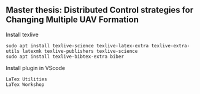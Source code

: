 ## Master thesis: Distributed Control strategies for Changing Multiple UAV Formation

Install texlive
```
sudo apt install texlive-science texlive-latex-extra texlive-extra-utils latexmk texlive-publishers texlive-science
sudo apt install texlive-bibtex-extra biber
```

Install plugin in VScode
```
LaTex Utilities
LaTex Workshop
```